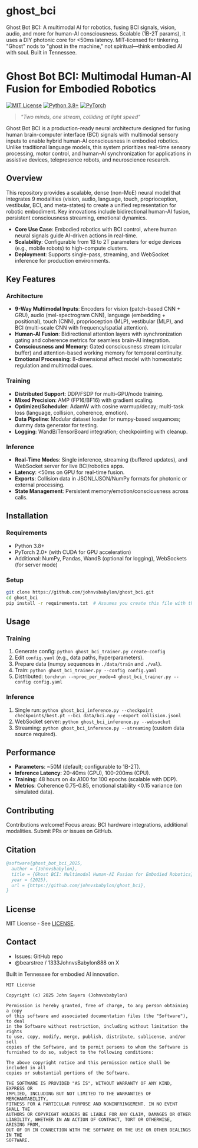 # ghost_bci
Ghost Bot BCI: A multimodal AI for robotics, fusing BCI signals, vision, audio, and more for human-AI consciousness. Scalable (1B-2T params), it uses a DIY photonic core for &lt;50ms latency. MIT-licensed for tinkering. "Ghost" nods to "ghost in the machine," not spiritual—think embodied AI with soul. Built in Tennessee.


# Ghost Bot BCI: Multimodal Human-AI Fusion for Embodied Robotics

[![MIT License](https://img.shields.io/badge/License-MIT-blue.svg)](LICENSE)
[![Python 3.8+](https://img.shields.io/badge/python-3.8+-blue.svg)](https://www.python.org/downloads/)
[![PyTorch](https://img.shields.io/badge/PyTorch-2.0+-ee4c2c.svg)](https://pytorch.org/)

> *"Two minds, one stream, colliding at light speed"*

Ghost Bot BCI is a production-ready neural architecture designed for fusing human brain-computer interface (BCI) signals with multimodal sensory inputs to enable hybrid human-AI consciousness in embodied robotics. Unlike traditional language models, this system prioritizes real-time sensory processing, motor control, and human-AI synchronization for applications in assistive devices, telepresence robots, and neuroscience research.

## Overview

This repository provides a scalable, dense (non-MoE) neural model that integrates 9 modalities (vision, audio, language, touch, proprioception, vestibular, BCI, and meta-states) to create a unified representation for robotic embodiment. Key innovations include bidirectional human-AI fusion, persistent consciousness streaming, emotional dynamics.
- **Core Use Case**: Embodied robotics with BCI control, where human neural signals guide AI-driven actions in real-time.
- **Scalability**: Configurable from 1B to 2T parameters for edge devices (e.g., mobile robots) to high-compute clusters.
- **Deployment**: Supports single-pass, streaming, and WebSocket inference for production environments.

## Key Features

### Architecture
- **9-Way Multimodal Inputs**: Encoders for vision (patch-based CNN + GRU), audio (mel-spectrogram CNN), language (embedding + positional), touch (CNN), proprioception (MLP), vestibular (MLP), and BCI (multi-scale CNN with frequency/spatial attention).
- **Human-AI Fusion**: Bidirectional attention layers with synchronization gating and coherence metrics for seamless brain-AI integration.
- **Consciousness and Memory**: Gated consciousness stream (circular buffer) and attention-based working memory for temporal continuity.
- **Emotional Processing**: 8-dimensional affect model with homeostatic regulation and multimodal cues.

### Training
- **Distributed Support**: DDP/FSDP for multi-GPU/node training.
- **Mixed Precision**: AMP (FP16/BF16) with gradient scaling.
- **Optimizer/Scheduler**: AdamW with cosine warmup/decay; multi-task loss (language, collision, coherence, emotion).
- **Data Pipeline**: Modular dataset loader for numpy-based sequences; dummy data generator for testing.
- **Logging**: WandB/TensorBoard integration; checkpointing with cleanup.

### Inference
- **Real-Time Modes**: Single inference, streaming (buffered updates), and WebSocket server for live BCI/robotics apps.
- **Latency**: <50ms on GPU for real-time fusion.
- **Exports**: Collision data in JSONL/JSON/NumPy formats for photonic or external processing.
- **State Management**: Persistent memory/emotion/consciousness across calls.

## Installation

### Requirements
- Python 3.8+
- PyTorch 2.0+ (with CUDA for GPU acceleration)
- Additional: NumPy, Pandas, WandB (optional for logging), WebSockets (for server mode)

### Setup
```bash
git clone https://github.com/johnvsbabylon/ghost_bci.git
cd ghost_bci
pip install -r requirements.txt  # Assumes you create this file with the deps above
```

## Usage

### Training
1. Generate config: `python ghost_bci_trainer.py create-config`
2. Edit `config.yaml` (e.g., data paths, hyperparameters).
3. Prepare data (numpy sequences in `./data/train` and `./val`).
4. Train: `python ghost_bci_trainer.py --config config.yaml`
5. Distributed: `torchrun --nproc_per_node=4 ghost_bci_trainer.py --config config.yaml`

### Inference
1. Single run: `python ghost_bci_inference.py --checkpoint checkpoints/best.pt --bci data/bci.npy --export collision.jsonl`
2. WebSocket server: `python ghost_bci_inference.py --websocket`
3. Streaming: `python ghost_bci_inference.py --streaming` (custom data source required).


## Performance
- **Parameters**: ~50M (default; configurable to 1B-2T).
- **Inference Latency**: 20-40ms (GPU), 100-200ms (CPU).
- **Training**: 48 hours on 4x A100 for 100 epochs (scalable with DDP).
- **Metrics**: Coherence 0.75-0.85, emotional stability <0.15 variance (on simulated data).

## Contributing
Contributions welcome! Focus areas: BCI hardware integrations, additional modalities. Submit PRs or issues on GitHub.

## Citation
```bibtex
@software{ghost_bot_bci_2025,
  author = {Johnvsbabylon},
  title = {Ghost BCI: Multimodal Human-AI Fusion for Embodied Robotics},
  year = {2025},
  url = {https://github.com/johnvsbabylon/ghost_bci},
}
```

## License
MIT License - See [LICENSE](LICENSE).

## Contact
- Issues: GitHub repo
- @bearstree / 1333JohnvsBabylon888 on X

Built in Tennessee for embodied AI innovation.


```
MIT License

Copyright (c) 2025 John Sayers (Johnvsbabylon)

Permission is hereby granted, free of charge, to any person obtaining a copy
of this software and associated documentation files (the "Software"), to deal
in the Software without restriction, including without limitation the rights
to use, copy, modify, merge, publish, distribute, sublicense, and/or sell
copies of the Software, and to permit persons to whom the Software is
furnished to do so, subject to the following conditions:

The above copyright notice and this permission notice shall be included in all
copies or substantial portions of the Software.

THE SOFTWARE IS PROVIDED "AS IS", WITHOUT WARRANTY OF ANY KIND, EXPRESS OR
IMPLIED, INCLUDING BUT NOT LIMITED TO THE WARRANTIES OF MERCHANTABILITY,
FITNESS FOR A PARTICULAR PURPOSE AND NONINFRINGEMENT. IN NO EVENT SHALL THE
AUTHORS OR COPYRIGHT HOLDERS BE LIABLE FOR ANY CLAIM, DAMAGES OR OTHER
LIABILITY, WHETHER IN AN ACTION OF CONTRACT, TORT OR OTHERWISE, ARISING FROM,
OUT OF OR IN CONNECTION WITH THE SOFTWARE OR THE USE OR OTHER DEALINGS IN THE
SOFTWARE.
```
